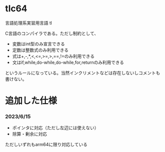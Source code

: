 # tlc64
言語処理系実習用言語 tl

C言語のコンパイラである。ただし制約として、

* 変数はint型のみ宣言できる
* 定数は整数式のみ利用できる
* 式は+,-,*,<,<=,>=,>,==,!=のみ利用できる
* 文はif,while,do-while,do-while,for,returnのみ利用できる

というルールになっている。当然インクリメントなどは存在しないしコメントも書けない。

# 追加した仕様
### 2023/6/15

* ポインタに対応（ただし左辺には使えない）
* 除算・剰余に対応

ただしいずれもarm64に限り対応している
